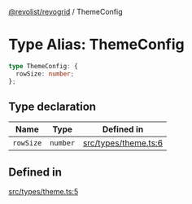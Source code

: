 [@revolist/revogrid](README.md) / ThemeConfig

# Type Alias: ThemeConfig

```ts
type ThemeConfig: {
  rowSize: number;
};
```

## Type declaration

| Name | Type | Defined in |
| ------ | ------ | ------ |
| `rowSize` | `number` | [src/types/theme.ts:6](https://github.com/revolist/revogrid/blob/c4e80f786890231c76aca88d327b090657d3fbb9/src/types/theme.ts#L6) |

## Defined in

[src/types/theme.ts:5](https://github.com/revolist/revogrid/blob/c4e80f786890231c76aca88d327b090657d3fbb9/src/types/theme.ts#L5)
